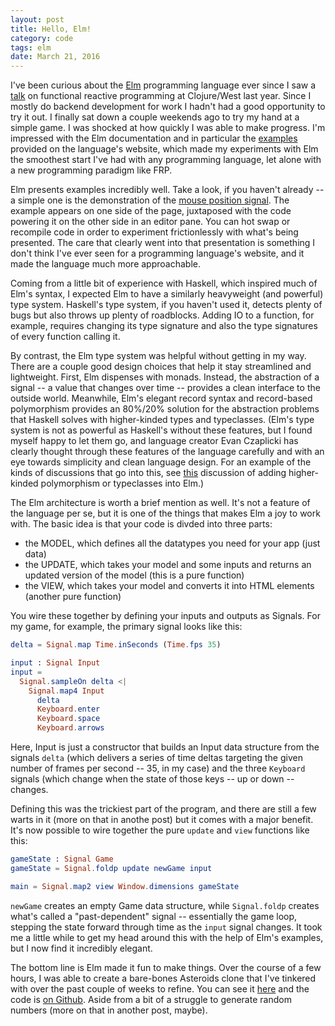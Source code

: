 ```yaml
---
layout: post
title: Hello, Elm!
category: code
tags: elm
date: March 21, 2016
---
```


I've been curious about the [Elm][elm] programming language ever since I saw a [talk][clojurewesttalk] on functional reactive programming at Clojure/West last year. Since I mostly do backend development for work I hadn't had a good opportunity to try it out. I finally sat down a couple weekends ago to try my hand at a simple game. I was shocked at how quickly I was able to make progress. I'm impressed with the Elm documentation and in particular the [examples][examples] provided on the language's website, which made my experiments with Elm the smoothest start I've had with any programming language, let alone with a new programming paradigm like FRP.

Elm presents examples incredibly well. Take a look, if you haven't already -- a simple one is the demonstration of the [mouse position signal][mousepos]. The example appears on one side of the page, juxtaposed with the code powering it on the other side in an editor pane. You can hot swap or recompile code in order to experiment frictionlessly with what's being presented. The care that clearly went into that presentation is something I don't think I've ever seen for a programming language's website, and it made the language much more approachable.

Coming from a little bit of experience with Haskell, which inspired much of Elm's syntax, I expected Elm to have a similarly heavyweight (and powerful) type system. Haskell's type system, if you haven't used it, detects plenty of bugs but also throws up plenty of roadblocks. Adding IO to a function, for example, requires changing its type signature and also the type signatures of every function calling it.

By contrast, the Elm type system was helpful without getting in my way. There are a couple good design choices that help it stay streamlined and lightweight. First, Elm dispenses with monads. Instead, the abstraction of a signal -- a value that changes over time -- provides a clean interface to the outside world. Meanwhile, Elm's elegant record syntax and record-based polymorphism provides an 80%/20% solution for the abstraction problems that Haskell solves with higher-kinded types and typeclasses. (Elm's type system is not as powerful as Haskell's without these features, but I found myself happy to let them go, and language creator Evan Czaplicki has clearly thought through these features of the language carefully and with an eye towards simplicity and clean language design. For an example of the kinds of discussions that go into this, see [this][HKPdiscussion] discussion of adding higher-kinded polymorphism or typeclasses into Elm.)

The Elm architecture is worth a brief mention as well. It's not a feature of the language per se, but it is one of the things that makes Elm a joy to work with. The basic idea is that your code is divded into three parts:

- the MODEL, which defines all the datatypes you need for your app (just data)
- the UPDATE, which takes your model and some inputs and returns an updated version of the model (this is a pure function)
- the VIEW, which takes your model and converts it into HTML elements (another pure function)

You wire these together by defining your inputs and outputs as Signals. For my game, for example, the primary signal looks like this:

```elm
delta = Signal.map Time.inSeconds (Time.fps 35)

input : Signal Input
input =
  Signal.sampleOn delta <|
    Signal.map4 Input
      delta
      Keyboard.enter
      Keyboard.space
      Keyboard.arrows
```

Here, Input is just a constructor that builds an Input data structure from the signals `delta` (which delivers a series of time deltas targeting the given number of frames per second -- 35, in my case) and the three `Keyboard` signals (which change when the state of those keys -- up or down -- changes.

Defining this was the trickiest part of the program, and there are still a few warts in it (more on that in anothe post) but it comes with a major benefit. It's now possible to wire together the pure `update` and `view` functions like this:

```elm
gameState : Signal Game
gameState = Signal.foldp update newGame input

main = Signal.map2 view Window.dimensions gameState
```

`newGame` creates an empty Game data structure, while `Signal.foldp` creates what's called a "past-dependent" signal -- essentially the game loop, stepping the state forward through time as the `input` signal changes. It took me a little while to get my head around this with the help of Elm's examples, but I now find it incredibly elegant.

The bottom line is Elm made it fun to make things. Over the course of a few hours, I was able to create a bare-bones Asteroids clone that I've tinkered with over the past couple of weeks to refine. You can see it [here](/asteroids/) and the code is [on Github][asteroids-github]. Aside from a bit of a struggle to generate random numbers (more on that in another post, maybe).

[elm]: http://elm-lang.org/
[clojurewesttalk]: https://www.youtube.com/watch?v=rOKOCAkHNYw
[examples]: http://elm-lang.org/examples
[mousepos]: http://elm-lang.org/examples/mouse-position
[HKPdiscussion]: https://github.com/elm-lang/elm-compiler/issues/1039
[asteroids-github]: https://github.com/loganmhb/asteroids


